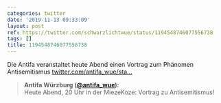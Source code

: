 ```yaml
---
categories: twitter
date: '2019-11-13 09:33:09'
layout: post
ref: https://twitter.com/schwarzlichtwue/status/1194548746077556738
tags: []
title: 1194548746077556738
---
```

Die Antifa veranstaltet heute Abend einen Vortrag zum Phänomen Antisemitismus [twitter.com/antifa_wue/sta…](https://twitter.com/antifa_wue/status/1194506331023118336) 
> <b>Antifa Würzburg ([@antifa_wue](https://twitter.com/antifa_wue)):</b>  
>Heute Abend, 20 Uhr in der MiezeKoze: Vortrag zu Antisemitismus!  
>  
>  
>  
>    

